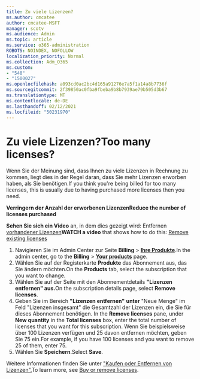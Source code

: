 ```yaml
---
title: Zu viele Lizenzen?
ms.author: cmcatee
author: cmcatee-MSFT
manager: scotv
ms.audience: Admin
ms.topic: article
ms.service: o365-administration
ROBOTS: NOINDEX, NOFOLLOW
localization_priority: Normal
ms.collection: Adm_O365
ms.custom:
- "540"
- "1500027"
ms.openlocfilehash: a093cd0ac2bc4d165a91276e7a5f1a14a8b7736f
ms.sourcegitcommit: 2f39850ac0fba9fbeba9b8b7939ae79b505d3b67
ms.translationtype: MT
ms.contentlocale: de-DE
ms.lasthandoff: 02/12/2021
ms.locfileid: "50231970"
---
```

# <a name="too-many-licenses"></a><span data-ttu-id="1f573-102">Zu viele Lizenzen?</span><span class="sxs-lookup"><span data-stu-id="1f573-102">Too many licenses?</span></span>

<span data-ttu-id="1f573-103">Wenn Sie der Meinung sind, dass Ihnen zu viele Lizenzen in Rechnung zu kommen, liegt dies in der Regel daran, dass Sie mehr Lizenzen erworben haben, als Sie benötigen.</span><span class="sxs-lookup"><span data-stu-id="1f573-103">If you think you're being billed for too many licenses, this is usually due to having purchased more licenses then you need.</span></span>
  
<span data-ttu-id="1f573-104">**Verringern der Anzahl der erworbenen Lizenzen**</span><span class="sxs-lookup"><span data-stu-id="1f573-104">**Reduce the number of licenses purchased**</span></span>

<span data-ttu-id="1f573-105">**Sehen Sie sich ein Video** an, in dem dies gezeigt wird: Entfernen [vorhandener Lizenzen](https://go.microsoft.com/fwlink/p/?linkid=2154938)</span><span class="sxs-lookup"><span data-stu-id="1f573-105">**WATCH a video** that shows how to do this: [Remove existing licenses](https://go.microsoft.com/fwlink/p/?linkid=2154938)</span></span>
  
1. <span data-ttu-id="1f573-106">Navigieren Sie im Admin Center zur Seite **Billing** \> **[Ihre Produkte](https://go.microsoft.com/fwlink/p/?linkid=842054)**.</span><span class="sxs-lookup"><span data-stu-id="1f573-106">In the admin center, go to the **Billing** \> **[Your products](https://go.microsoft.com/fwlink/p/?linkid=842054)** page.</span></span>
2. <span data-ttu-id="1f573-107">Wählen Sie auf der Registerkarte **Produkte** das Abonnement aus, das Sie ändern möchten.</span><span class="sxs-lookup"><span data-stu-id="1f573-107">On the **Products** tab, select the subscription that you want to change.</span></span>
3. <span data-ttu-id="1f573-108">Wählen Sie auf der Seite mit den Abonnementdetails **"Lizenzen entfernen" aus.**</span><span class="sxs-lookup"><span data-stu-id="1f573-108">On the subscription details page, select **Remove licenses**.</span></span>
4. <span data-ttu-id="1f573-109">Geben Sie im Bereich **"Lizenzen entfernen"** **unter** "Neue Menge" im Feld "Lizenzen insgesamt" die Gesamtzahl der Lizenzen ein, die Sie für dieses Abonnement benötigen. </span><span class="sxs-lookup"><span data-stu-id="1f573-109">In the **Remove licenses** pane, under **New quantity** in the **Total licenses** box, enter the total number of licenses that you want for this subscription.</span></span> <span data-ttu-id="1f573-110">Wenn Sie beispielsweise über 100 Lizenzen verfügen und 25 davon entfernen möchten, geben Sie 75 ein.</span><span class="sxs-lookup"><span data-stu-id="1f573-110">For example, if you have 100 licenses and you want to remove 25 of them, enter 75.</span></span>
5. <span data-ttu-id="1f573-111">Wählen Sie **Speichern**.</span><span class="sxs-lookup"><span data-stu-id="1f573-111">Select **Save**.</span></span>

<span data-ttu-id="1f573-112">Weitere Informationen finden Sie unter ["Kaufen oder Entfernen von Lizenzen".](https://docs.microsoft.com/microsoft-365/commerce/licenses/buy-licenses)</span><span class="sxs-lookup"><span data-stu-id="1f573-112">To learn more, see [Buy or remove licenses](https://docs.microsoft.com/microsoft-365/commerce/licenses/buy-licenses).</span></span>